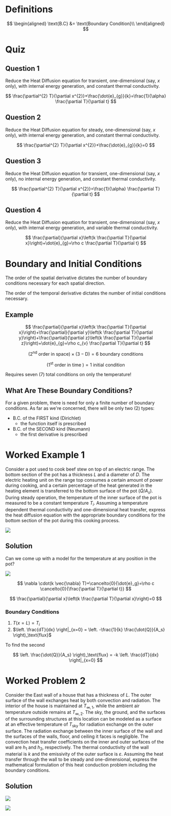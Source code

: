 # Definitions

$$
\begin{aligned}
\text{B.C} &= \text{Boundary Condition}\\
\end{aligned}
$$

# Quiz

## Question 1

Reduce the Heat Diffusion equation for transient, one-dimensional (say, $x$ only), with internal energy generation, and constant thermal conductivity.

$$
\frac{\partial^{2} T}{\partial x^{2}}+\frac{\dot{e}_{g}}{k}=\frac{1}{\alpha} \frac{\partial T}{\partial t}
$$

## Question 2

Reduce the Heat Diffusion equation for steady, one-dimensional (say, $x$ only), with internal energy generation, and constant thermal conductivity.

$$
\frac{\partial^{2} T}{\partial x^{2}}+\frac{\dot{e}_{g}}{k}=0
$$

## Question 3

Reduce the Heat Diffusion equation for transient, one-dimensional (say, $x$ only), no internal energy generation, and constant thermal conductivity.

$$
\frac{\partial^{2} T}{\partial x^{2}}=\frac{1}{\alpha} \frac{\partial T}{\partial t}
$$

## Question 4

Reduce the Heat Diffusion equation for transient, one-dimensional (say, $x$ only), with internal energy generation, and variable thermal conductivity.

$$
\frac{\partial}{\partial x}\left(k \frac{\partial T}{\partial x}\right)+\dot{e}_{g}=\rho c \frac{\partial T}{\partial t}
$$

# Boundary and Initial Conditions

The order of the spatial derivative dictates the number of boundary conditions necessary for each spatial direction.

The order of the temporal derivative dictates the number of initial conditions necessary.

## Example

$$
\frac{\partial}{\partial x}\left(k \frac{\partial T}{\partial x}\right)+\frac{\partial}{\partial y}\left(k \frac{\partial T}{\partial y}\right)+\frac{\partial}{\partial z}\left(k \frac{\partial T}{\partial z}\right)+\dot{e}_{g}=\rho c_{v} \frac{\partial T}{\partial t}
$$

$$
\left(2^{\text {nd}} \text{ order in space} \right) \times(3-\mathrm{D})=6 \text{ boundary conditions}
$$

$$
\left( 1^{\text {st}} \text { order in time }\right) = 1 \text { initial condition }
$$

Requires seven (7) total conditions on only the temperature!

## What Are These Boundary Conditions?

For a given problem, there is need for only a finite number of boundary conditions.
As far as we're concerned, there will be only two (2) types:

* B.C. of the FIRST kind (Dirichlet)
  * the function itself is prescribed
* B.C. of the SECOND kind (Neumann)
  * the first derivative is prescribed

# Worked Example 1

Consider a pot used to cook beef stew on top of an electric range. The bottom section of the pot has a thickness $L$ and a diameter of $D$. The electric heating unit on the range top consumes a certain amount of power during cooking, and a certain percentage of the heat generated in the heating element is transferred to the bottom surface of the pot $\left(\dot{Q} / A_{s}\right)$. During steady operation, the temperature of the inner surface of the pot is measured to be a constant temperature $T_{i}$. Assuming a temperature dependent thermal conductivity and one-dimensional heat transfer, express the heat diffusion equation with the appropriate boundary conditions for the bottom section of the pot during this cooking process.

![](!imgdir/c8bc2d22e5467be8d910dba3625cfadf0696ccc6.png)

## Solution

Can we come up with a model for the temperature at any position in the pot?

![](!imgdir/ecb5caa504bc4419979289b4321e1480ea6bb504.png)

$$
\nabla \cdot(k \vec{\nabla} T)+\cancelto{0}{\dot{e}_g}=\rho c \cancelto{0}{\frac{\partial T}{\partial t}}
$$

$$
\frac{\partial}{\partial x}\left(k \frac{\partial T}{\partial x}\right)=0
$$

### Boundary Conditions

1. $T(x=L)=T_i$
2. $\left. \frac{dT}{dx} \right|_{x=0} = \left. -\frac{1}{k} \frac{\dot{Q}}{A_s} \right)_\text{flux}$

To find the second

$$
\left. \frac{\dot{Q}}{A_s} \right)_\text{flux} = -k \left. \frac{dT}{dx} \right|_{x=0}
$$

# Worked Problem 2

Consider the East wall of a house that has a thickness of $L$. The outer surface of the
wall exchanges heat by both convection and radiation. The interior of the house
is maintained at $T_{\infty, 1},$ while the ambient air temperature outside remains at $T_{\infty, 2}$.
The sky, the ground, and the surfaces of the surrounding structures at this location can be modeled as a surface at an effective temperature of $T_{\text {sky}}$ for radiation exchange on the outer surface. The radiation exchange between the inner surface of the wall and the surfaces of the walls, floor, and ceiling it faces is negligible. The
convection heat transfer coefficients on the inner and outer surfaces of the wall are
$h_{1}$ and $h_{2}$, respectively. The thermal conductivity of the wall material is $k$ and the emissivity of the outer surface is $\varepsilon$. Assuming the heat transfer through the wall to be steady and one-dimensional, express the mathematical formulation of this heat
conduction problem including the boundary conditions.

## Solution

![](!imgdir/a8d1c6cc625cbf20b7ba53653cdb2cce65c1b5b8.png)

![](!imgdir/cb22f45d95f4720389cb9628be580f99337eb430.png)
